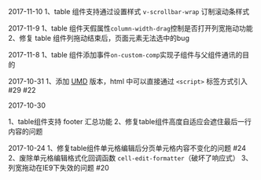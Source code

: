 2017-11-10
1、table 组件支持通过设置样式 `v-scrollbar-wrap` 订制滚动条样式

2017-11-9
1、table 组件天假属性`column-width-drag`控制是否打开列宽拖动功能
2、修复 table 组件列拖动结束后，页面元素无法选中的bug

2017-11-8
1、table 组件添加事件`on-custom-comp`实现子组件与父组件通讯的目的

2017-10-31
1、添加 [UMD](https://github.com/umdjs/umd) 版本，html 中可以直接通过 `<script>` 标签方式引入 #29 #22

2017-10-30

1、table组件支持 footer 汇总功能
2、修复table组件高度自适应会遮住最后一行内容的问题

2017-10-24
1、修复table组件单元格编辑后分页单元格内容不变化的问题 #24
2、废除单元格编辑格式化回调函数 `cell-edit-formatter`（破坏了响应式）
3、列宽拖动在IE9下失效的问题 #20
